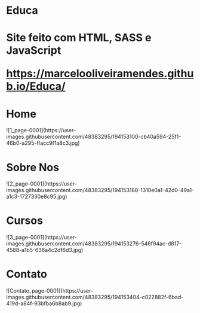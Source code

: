 # Educa

<h1> Site feito com HTML, SASS e JavaScript

https://marcelooliveiramendes.github.io/Educa/

<h1>Home</h1>
![1_page-0001](https://user-images.githubusercontent.com/48383295/194153100-cb40a594-25f1-46b0-a295-ffacc9f1a8c3.jpg)

<h1>Sobre Nos</h1>
![2_page-0001](https://user-images.githubusercontent.com/48383295/194153188-1310e0a1-42d0-49a1-a1c3-1727330e8c95.jpg)

<h1>Cursos</h1>
![3_page-0001](https://user-images.githubusercontent.com/48383295/194153276-546f94ac-d817-4588-a1b5-638a4c2df6d3.jpg)

<h1>Contato</h1>
![Contato_page-0001](https://user-images.githubusercontent.com/48383295/194153404-c022882f-6bad-419d-a84f-93bfba6b8ab9.jpg)

